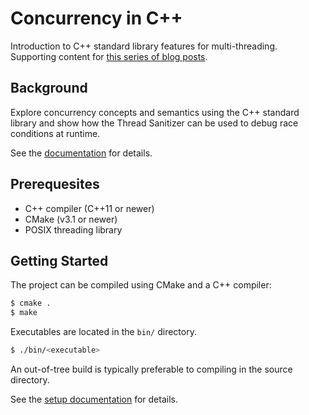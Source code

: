 # Concurrency in C++

Introduction to C++ standard library features for multi-threading. Supporting content for [this series of blog posts](https://blog.kevinwmatthews.com/tags/#cxx-concurrency).


## Background

Explore concurrency concepts and semantics using the C++ standard library and
show how the Thread Sanitizer can be used to debug race conditions at runtime.

See the [documentation](https://kevinwmatthews.github.io/cxx-concurrency)
for details.


## Prerequesites

  * C++ compiler (C++11 or newer)
  * CMake (v3.1 or newer)
  * POSIX threading library


## Getting Started

The project can be compiled using CMake and a C++ compiler:
```bash
$ cmake .
$ make
```

Executables are located in the `bin/` directory.
```bash
$ ./bin/<executable>
```

An out-of-tree build is typically preferable to compiling in the source directory.

See the [setup documentation](https://kevinwmatthews.github.io/cxx-concurrency/setup.html)
for details.
